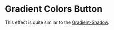 # Gradient Colors Button

This effect is quite similar to the [Gradient-Shadow](/Effects/Gradient-Shadow/).